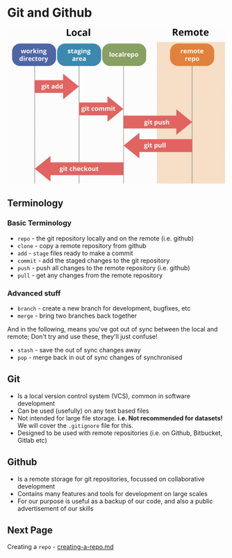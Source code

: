 # Git and Github


![Alt text](../images/flow.jpg)


## Terminology
### Basic Terminology
* `repo` - the git repository locally and on the remote (i.e. github)
* `clone` - copy a remote repository from github
* `add` - `stage` files ready to make a commit
* `commit` - add the staged changes to the git repository
* `push` - push all changes to the remote repository (i.e. github)
* `pull` - get any changes from the remote repository

### Advanced stuff
* `branch` - create a new branch for development, bugfixes, etc
* `merge` - bring two branches back together

And in the following, means you've got out of sync between the local and remote;
Don't try and use these, they'll just confuse!
* `stash` - save the out of sync changes away
* `pop` - merge back in out of sync changes of synchronised    

## Git
* Is a local version control system (VCS), common in software development
* Can be used (usefully) on any text based files
* Not intended for large file storage. **i.e. Not recommended for datasets!**
We will cover the `.gitignore` file for this.
* Designed to be used with remote repositories
(i.e. on Github, Bitbucket, Gitlab etc)


## Github
* Is a remote storage for git repositories, focussed on collaborative development
* Contains many features and tools for development on large scales
* For our purpose is useful as a backup of our code, and also a public
advertisement of our skills



## Next Page
Creating a `repo` - [creating-a-repo.md](creating-a-repo.md)
